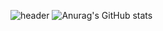 ![header](https://capsule-render.vercel.app/api?type=Cylinder&color=auto&height=300&section=header&text=KangMin%20GitHub&fontSize=90)
![Anurag's GitHub stats](https://github-readme-stats.vercel.app/api?username=anuraghazra&hide=contribs,prs)
